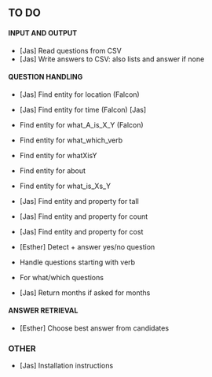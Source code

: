 ## TO DO ##



#### INPUT AND OUTPUT ####
- [Jas] Read questions from CSV
- [Jas] Write answers to CSV: also lists and answer if none

#### QUESTION HANDLING ####
- [Jas] Find entity for location (Falcon)
- [Jas] Find entity for time (Falcon) [Jas]
- Find entity for what_A_is_X_Y (Falcon)
- Find entity for what_which_verb
- Find entity for whatXisY
- Find entity for about
- Find entity for what_is_Xs_Y
- [Jas] Find entity and property for tall
- [Jas] Find entity and property for count
- [Jas] Find entity and property for cost

- [Esther] Detect + answer yes/no question
- Handle questions starting with verb
- For what/which questions   
- [Jas] Return months if asked for months

#### ANSWER RETRIEVAL ####
- [Esther] Choose best answer from candidates


### OTHER ###
- [Jas] Installation instructions
